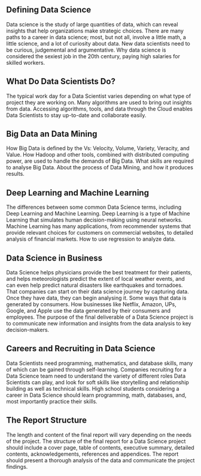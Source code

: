 ## Defining Data Science
Data science is the study of large quantities of data, which can reveal insights that help organizations make strategic choices.
There are  many paths to a career in data science; most, but not all, involve a little math, a little science, and a lot of curiosity about data.
New data scientists need to be curious, judgemental and argumentative.
Why data science is considered the sexiest job in the 20th century, paying high salaries for skilled workers.

## What Do Data Scientists Do?
The typical work day for a Data Scientist varies depending on what type of project they are working on.
Many algorithms are used to bring out insights from data. 
Accessing algorithms, tools, and data through the Cloud enables Data Scientists to stay up-to-date and collaborate easily.

## Big Data an Data Mining
How Big Data is defined by the Vs: Velocity, Volume, Variety, Veracity, and Value.
How Hadoop and other tools, combined with distributed computing power,  are used to handle the demands of Big Data.
What skills are required to analyse Big Data. 
About the process of Data Mining, and how it produces results.

## Deep Learning and Machine Learning
The differences between some common Data Science terms, including Deep Learning and Machine Learning.
Deep Learning is a type of Machine Learning that simulates human decision-making using neural networks.
Machine Learning has many applications, from recommender systems that provide relevant choices for customers on commercial websites, to detailed analysis of financial markets.
How to use regression to analyze data.

## Data Science in Business
Data Science helps physicians provide the best treatment for their patients, and helps meteorologists predict the extent of local weather events, and can even help predict natural disasters like earthquakes and tornadoes.
That companies can start on their data science journey by capturing data. Once they have data, they can begin analysing it.
Some ways that data is generated by consumers. 
How businesses like Netflix, Amazon, UPs, Google, and Apple use the data generated by their consumers and employees.
The purpose of the final deliverable of a Data Science project is to communicate new information and insights from the data analysis to key decision-makers.

## Careers and Recruiting in Data Science
Data Scientists need programming, mathematics, and database skills, many of which can be gained through self-learning.
Companies recruiting for a Data Science team need to understand the variety of different roles Data Scientists can play, and look for soft skills like storytelling and relationship building as well as technical skills.
High school students considering a career in Data Science should learn programming, math, databases, and, most importantly practice their skills.

## The Report Structure
The length and content of the final report will vary depending on the needs of the project.
The structure of the final report for a Data Science project should include a cover page, table of contents, executive summary, detailed contents, acknowledgements, references and appendices.
The report should present a thorough analysis of the data and communicate the project findings.

